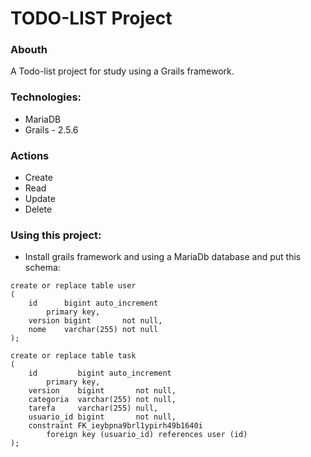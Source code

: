 # TODO-LIST Project 

### Abouth

 A Todo-list project for study using a Grails framework.

### Technologies:
* MariaDB 
* Grails - 2.5.6

### Actions
* Create 
* Read
* Update 
* Delete

### Using this project:

* Install grails framework and using a MariaDb database and put this schema:
```
create or replace table user
(
    id      bigint auto_increment
        primary key,
    version bigint       not null,
    nome    varchar(255) not null
);

create or replace table task
(
    id         bigint auto_increment
        primary key,
    version    bigint       not null,
    categoria  varchar(255) not null,
    tarefa     varchar(255) null,
    usuario_id bigint       not null,
    constraint FK_ieybpna9brl1ypirh49b1640i
        foreign key (usuario_id) references user (id)
);

```
